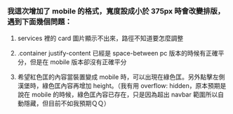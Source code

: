 ### 我這次增加了 mobile 的格式，寬度設成小於 375px 時會改變排版，遇到下面幾個問題：

1. services 裡的 card 圖片顯示不出來，路徑不知道要怎麼調整

2. .container justify-content 已經是 space-between
   pc 版本的時候有正確平分，但是在 mobile 版本卻沒有正確平分

3. 希望紅色匡的內容當裝置變成 mobile 時，可以出現在綠色匡。另外點擊左側漢堡時，綠色匡內容再增加 height。（我有用 overflow: hidden，原本預期是說在 mobile 的時候，綠色匡內容已存在，只是因為超出 navbar 範圍所以自動隱藏，但目前不如我預期ＱＱ）
